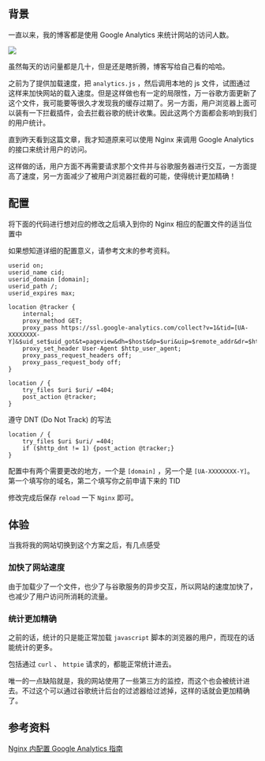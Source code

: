 <!--
通过 Nginx 使用 Google Analytics 服务
一直以来，我的博客都是使用 Google Analytics 来统计网站的访问人数
1497753591
-->

## 背景

一直以来，我的博客都是使用 Google Analytics 来统计网站的访问人数。

![](https://imlonghao.b-cdn.net/files/36/5bbb467f37e89.jpg)

虽然每天的访问量都是几十，但是还是瞎折腾，博客写给自己看的哈哈。

之前为了提供加载速度，把 `analytics.js` ，然后调用本地的 js 文件，试图通过这样来加快网站的载入速度。但是这样做也有一定的局限性，万一谷歌方面更新了这个文件，我可能要等很久才发现我的缓存过期了。另一方面，用户浏览器上面可以装有一下拦截插件，会去拦截谷歌的统计收集。因此这两个方面都会影响到我们的用户统计。

直到昨天看到这篇文章，我才知道原来可以使用 Nginx 来调用 Google Analytics 的接口来统计用户的访问。

这样做的话，用户方面不再需要请求那个文件并与谷歌服务器进行交互，一方面提高了速度，另一方面减少了被用户浏览器拦截的可能，使得统计更加精确！

## 配置

将下面的代码进行想对应的修改之后填入到你的 Nginx 相应的配置文件的适当位置中

如果想知道详细的配置意义，请参考文末的参考资料。

```nginx
userid on;
userid_name cid;
userid_domain [domain];
userid_path /;
userid_expires max;

location @tracker {
    internal;
    proxy_method GET;
    proxy_pass https://ssl.google-analytics.com/collect?v=1&tid=[UA-XXXXXXXX-Y]&$uid_set$uid_got&t=pageview&dh=$host&dp=$uri&uip=$remote_addr&dr=$http_referer&z=$msec;
    proxy_set_header User-Agent $http_user_agent;
    proxy_pass_request_headers off;
    proxy_pass_request_body off;
}

location / {
    try_files $uri $uri/ =404;
    post_action @tracker;
}
```

遵守 DNT (Do Not Track) 的写法

```nginx
location / {
    try_files $uri $uri/ =404;
    if ($http_dnt != 1) {post_action @tracker;}
}
```

配置中有两个需要更改的地方，一个是 `[domain]` ，另一个是 `[UA-XXXXXXXX-Y]`。第一个填写你的域名，第二个填写你之前申请下来的 TID

修改完成后保存 `reload` 一下 `Nginx` 即可。

## 体验

当我将我的网站切换到这个方案之后，有几点感受

### 加快了网站速度

由于加载少了一个文件，也少了与谷歌服务的异步交互，所以网站的速度加快了，也减少了用户访问所消耗的流量。

### 统计更加精确

之前的话，统计的只是能正常加载 `javascript` 脚本的浏览器的用户，而现在的话能统计的更多。

包括通过 `curl` 、 `httpie` 请求的，都能正常统计进去。

唯一的一点缺陷就是，我的网站使用了一些第三方的监控，而这个也会被统计进去。不过这个可以通过谷歌统计后台的过滤器给过滤掉，这样的话就会更加精确了。

## 参考资料

[N​g­i​n​x 内配置 G​o​o​g​l​e A​n­a­l​y​t­i​c​s 指南](https://darknode.in/network/nginx-google-analytics/)
